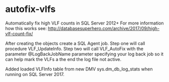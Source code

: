 # autofix-vlfs
Automatically fix high VLF counts in SQL Server 2012+
For more information how this works see:
http://databasesuperhero.com/archive/2017/09/high-vlf-count-fix/

After creating the objects create a SQL Agent job.  Step one will call procedure VLF_UpdateInfo.  Step two will call VLF_AutoFix with the parameter @LogBackJobName parameter specifying your log back job so it can help mark the VLFs a the end the log file not active.

Added loaded VLFInfo table from new DMV sys.dm_db_log_stats when running on SQL Server 2017.
